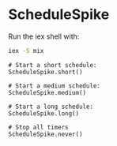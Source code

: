 # ScheduleSpike

Run the iex shell with:

```bash
iex -S mix
```

```iex
# Start a short schedule:
ScheduleSpike.short()

# Start a medium schedule:
ScheduleSpike.medium()

# Start a long schedule:
ScheduleSpike.long()

# Stop all timers
ScheduleSpike.never()
```
